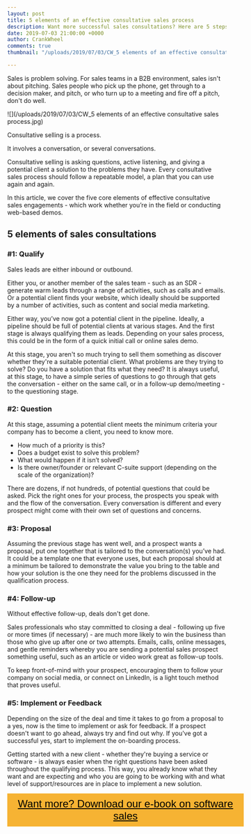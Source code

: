 ```yaml
---
layout: post
title: 5 elements of an effective consultative sales process
description: Want more successful sales consultations? Here are 5 steps to take.
date: 2019-07-03 21:00:00 +0000
author: CrankWheel
comments: true
thumbnail: "/uploads/2019/07/03/CW_5 elements of an effective consultative sales process.jpg"

---
```

Sales is problem solving. For sales teams in a B2B environment, sales isn't about pitching. Sales people who pick up the phone, get through to a decision maker, and pitch, or who turn up to a meeting and fire off a pitch, don't do well.

![](/uploads/2019/07/03/CW_5 elements of an effective consultative sales process.jpg)

Consultative selling is a process.

It involves a conversation, or several conversations.

Consultative selling is asking questions, active listening, and giving a potential client a solution to the problems they have. Every consultative sales process should follow a repeatable model, a plan that you can use again and again.

In this article, we cover the five core elements of effective consultative sales engagements - which work whether you’re in the field or conducting web-based demos.

## 5 elements of sales consultations

### #1: Qualify

Sales leads are either inbound or outbound.

Either you, or another member of the sales team - such as an SDR - generate warm leads through a range of activities, such as calls and emails. Or a potential client finds your website, which ideally should be supported by a number of activities, such as content and social media marketing.

Either way, you’ve now got a potential client in the pipeline. Ideally, a pipeline should be full of potential clients at various stages. And the first stage is always qualifying them as leads. Depending on your sales process, this could be in the form of a quick initial call or online sales demo.

At this stage, you aren't so much trying to sell them something as discover whether they're a suitable potential client. What problems are they trying to solve? Do you have a solution that fits what they need? It is always useful, at this stage, to have a simple series of questions to go through that gets the conversation - either on the same call, or in a follow-up demo/meeting - to the questioning stage.

### #2: Question

At this stage, assuming a potential client meets the minimum criteria your company has to become a client, you need to know more.

* How much of a priority is this?
* Does a budget exist to solve this problem?
* What would happen if it isn’t solved?
* Is there owner/founder or relevant C-suite support (depending on the scale of the organization)?

There are dozens, if not hundreds, of potential questions that could be asked. Pick the right ones for your process, the prospects you speak with and the flow of the conversation. Every conversation is different and every prospect might come with their own set of questions and concerns.

### #3: Proposal

Assuming the previous stage has went well, and a prospect wants a proposal, put one together that is tailored to the conversation(s) you’ve had. It could be a template one that everyone uses, but each proposal should at a minimum be tailored to demonstrate the value you bring to the table and how your solution is the one they need for the problems discussed in the qualification process.

### #4: Follow-up

Without effective follow-up, deals don't get done.

Sales professionals who stay committed to closing a deal - following up five or more times (if necessary) - are much more likely to win the business than those who give up after one or two attempts. Emails, calls, online messages, and gentle reminders whereby you are sending a potential sales prospect something useful, such as an article or video work great as follow-up tools.

To keep front-of-mind with your prospect, encouraging them to follow your company on social media, or connect on LinkedIn, is a light touch method that proves useful.

### #5: Implement or Feedback

Depending on the size of the deal and time it takes to go from a proposal to a yes, now is the time to implement or ask for feedback. If a prospect doesn't want to go ahead, always try and find out why. If you've got a successful yes, start to implement the on-boarding process.

Getting started with a new client - whether they're buying a service or software - is always easier when the right questions have been asked throughout the qualifying process. This way, you already know what they want and are expecting and who you are going to be working with and what level of support/resources are in place to implement a new solution.

<style> .btn-signup { padding-top: 11px !important; border-radius: 0px !important; background-color: #f6b333; text-align: center; padding: 10px 20px !important; border: 0px !important; width: 100%; margin-bottom: 20px; } .btn-signup a { color: black !important; font-family: 'Titillium Web', sans-serif; font-size: 24px !important; font-weight: normal !important; } </style>

<div class="btn-signup"><a style="cursor: pointer;" href="/sign-up-to-download">Want more? Download our e-book on software sales</a></div>